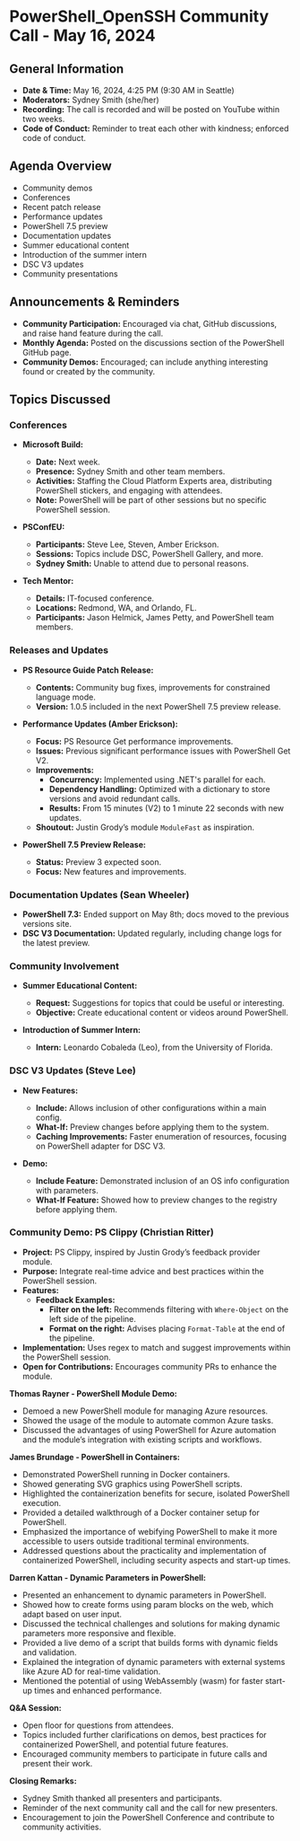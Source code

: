 # PowerShell_OpenSSH Community Call - May 16, 2024

## General Information

- **Date & Time:** May 16, 2024, 4:25 PM (9:30 AM in Seattle)
- **Moderators:** Sydney Smith (she/her)
- **Recording:** The call is recorded and will be posted on YouTube within two weeks.
- **Code of Conduct:** Reminder to treat each other with kindness; enforced code of conduct.

## Agenda Overview

- Community demos
- Conferences
- Recent patch release
- Performance updates
- PowerShell 7.5 preview
- Documentation updates
- Summer educational content
- Introduction of the summer intern
- DSC V3 updates
- Community presentations

## Announcements & Reminders

- **Community Participation:** Encouraged via chat, GitHub discussions, and raise hand feature during the call.
- **Monthly Agenda:** Posted on the discussions section of the PowerShell GitHub page.
- **Community Demos:** Encouraged; can include anything interesting found or created by the community.

## Topics Discussed

### Conferences

- **Microsoft Build:**
  - **Date:** Next week.
  - **Presence:** Sydney Smith and other team members.
  - **Activities:** Staffing the Cloud Platform Experts area, distributing PowerShell stickers, and engaging with attendees.
  - **Note:** PowerShell will be part of other sessions but no specific PowerShell session.

- **PSConfEU:**
  - **Participants:** Steve Lee, Steven, Amber Erickson.
  - **Sessions:** Topics include DSC, PowerShell Gallery, and more.
  - **Sydney Smith:** Unable to attend due to personal reasons.

- **Tech Mentor:**
  - **Details:** IT-focused conference.
  - **Locations:** Redmond, WA, and Orlando, FL.
  - **Participants:** Jason Helmick, James Petty, and PowerShell team members.

### Releases and Updates

- **PS Resource Guide Patch Release:**
  - **Contents:** Community bug fixes, improvements for constrained language mode.
  - **Version:** 1.0.5 included in the next PowerShell 7.5 preview release.

- **Performance Updates (Amber Erickson):**
  - **Focus:** PS Resource Get performance improvements.
  - **Issues:** Previous significant performance issues with PowerShell Get V2.
  - **Improvements:**
    - **Concurrency:** Implemented using .NET's parallel for each.
    - **Dependency Handling:** Optimized with a dictionary to store versions and avoid redundant calls.
    - **Results:** From 15 minutes (V2) to 1 minute 22 seconds with new updates.
  - **Shoutout:** Justin Grody’s module `ModuleFast` as inspiration.

- **PowerShell 7.5 Preview Release:**
  - **Status:** Preview 3 expected soon.
  - **Focus:** New features and improvements.

### Documentation Updates (Sean Wheeler)

- **PowerShell 7.3:** Ended support on May 8th; docs moved to the previous versions site.
- **DSC V3 Documentation:** Updated regularly, including change logs for the latest preview.

### Community Involvement

- **Summer Educational Content:**
  - **Request:** Suggestions for topics that could be useful or interesting.
  - **Objective:** Create educational content or videos around PowerShell.

- **Introduction of Summer Intern:**
  - **Intern:** Leonardo Cobaleda (Leo), from the University of Florida.

### DSC V3 Updates (Steve Lee)

- **New Features:**
  - **Include:** Allows inclusion of other configurations within a main config.
  - **What-If:** Preview changes before applying them to the system.
  - **Caching Improvements:** Faster enumeration of resources, focusing on PowerShell adapter for DSC V3.

- **Demo:**
  - **Include Feature:** Demonstrated inclusion of an OS info configuration with parameters.
  - **What-If Feature:** Showed how to preview changes to the registry before applying them.

### Community Demo: PS Clippy (Christian Ritter)

- **Project:** PS Clippy, inspired by Justin Grody’s feedback provider module.
- **Purpose:** Integrate real-time advice and best practices within the PowerShell session.
- **Features:**
  - **Feedback Examples:** 
    - **Filter on the left:** Recommends filtering with `Where-Object` on the left side of the pipeline.
    - **Format on the right:** Advises placing `Format-Table` at the end of the pipeline.
- **Implementation:** Uses regex to match and suggest improvements within the PowerShell session.
- **Open for Contributions:** Encourages community PRs to enhance the module.

**Thomas Rayner - PowerShell Module Demo:**

- Demoed a new PowerShell module for managing Azure resources.
- Showed the usage of the module to automate common Azure tasks.
- Discussed the advantages of using PowerShell for Azure automation and the module’s integration with existing scripts and workflows.

**James Brundage - PowerShell in Containers:**

- Demonstrated PowerShell running in Docker containers.
- Showed generating SVG graphics using PowerShell scripts.
- Highlighted the containerization benefits for secure, isolated PowerShell execution.
- Provided a detailed walkthrough of a Docker container setup for PowerShell.
- Emphasized the importance of webifying PowerShell to make it more accessible to users outside traditional terminal environments.
- Addressed questions about the practicality and implementation of containerized PowerShell, including security aspects and start-up times.

**Darren Kattan - Dynamic Parameters in PowerShell:**

- Presented an enhancement to dynamic parameters in PowerShell.
- Showed how to create forms using param blocks on the web, which adapt based on user input.
- Discussed the technical challenges and solutions for making dynamic parameters more responsive and flexible.
- Provided a live demo of a script that builds forms with dynamic fields and validation.
- Explained the integration of dynamic parameters with external systems like Azure AD for real-time validation.
- Mentioned the potential of using WebAssembly (wasm) for faster start-up times and enhanced performance.

**Q&A Session:**

- Open floor for questions from attendees.
- Topics included further clarifications on demos, best practices for containerized PowerShell, and potential future features.
- Encouraged community members to participate in future calls and present their work.

**Closing Remarks:**

- Sydney Smith thanked all presenters and participants.
- Reminder of the next community call and the call for new presenters.
- Encouragement to join the PowerShell Conference and contribute to community activities.
